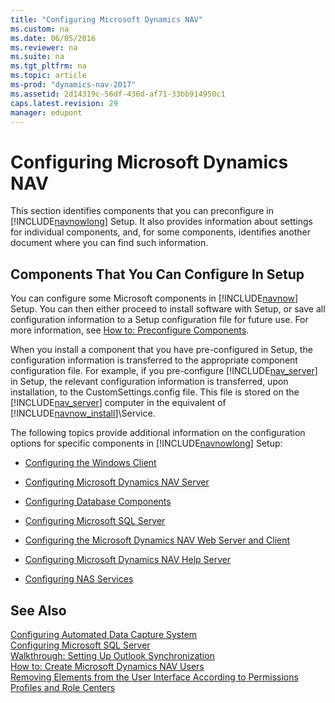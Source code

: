 ```yaml
---
title: "Configuring Microsoft Dynamics NAV"
ms.custom: na
ms.date: 06/05/2016
ms.reviewer: na
ms.suite: na
ms.tgt_pltfrm: na
ms.topic: article
ms-prod: "dynamics-nav-2017"
ms.assetid: 2d14319c-56df-436d-af71-33bb914950c1
caps.latest.revision: 29
manager: edupont
---
```

# Configuring Microsoft Dynamics NAV
This section identifies components that you can preconfigure in [!INCLUDE[navnowlong](includes/navnowlong_md.md)] Setup. It also provides information about settings for individual components, and, for some components, identifies another document where you can find such information.  
  
## Components That You Can Configure In Setup  
 You can configure some Microsoft components in [!INCLUDE[navnow](includes/navnow_md.md)] Setup. You can then either proceed to install software with Setup, or save all configuration information to a Setup configuration file for future use. For more information, see [How to: Preconfigure Components](How-to--Preconfigure-Components.md).  
  
 When you install a component that you have pre-configured in Setup, the configuration information is transferred to the appropriate component configuration file. For example, if you pre-configure [!INCLUDE[nav_server](includes/nav_server_md.md)] in Setup, the relevant configuration information is transferred, upon installation, to the CustomSettings.config file. This file is stored on the [!INCLUDE[nav_server](includes/nav_server_md.md)] computer in the equivalent of [!INCLUDE[navnow_install](includes/navnow_install_md.md)]\\Service.  
  
 The following topics provide additional information on the configuration options for specific components in [!INCLUDE[navnowlong](includes/navnowlong_md.md)] Setup:  
  
-   [Configuring the Windows Client](Configuring-the-Windows-Client.md)  
  
-   [Configuring Microsoft Dynamics NAV Server](Configuring-Microsoft-Dynamics-NAV-Server.md)  
  
-   [Configuring Database Components](Configuring-Database-Components.md)  
  
-   [Configuring Microsoft SQL Server](Configuring-Microsoft-SQL-Server.md)  
  
-   [Configuring the Microsoft Dynamics NAV Web Server and Client](Configuring-the-Microsoft-Dynamics-NAV-Web-Server-and-Client.md)  
  
-   [Configuring Microsoft Dynamics NAV Help Server](Configuring-Microsoft-Dynamics-NAV-Help-Server.md)  
  
-   [Configuring NAS Services](Configuring-NAS-Services.md)  
  
## See Also  
 [Configuring Automated Data Capture System](Configuring-Automated-Data-Capture-System.md)   
 [Configuring Microsoft SQL Server](Configuring-Microsoft-SQL-Server.md)   
 [Walkthrough: Setting Up Outlook Synchronization](Walkthrough--Setting-Up-Outlook-Synchronization.md)   
 [How to: Create Microsoft Dynamics NAV Users](How-to--Create-Microsoft-Dynamics-NAV-Users.md)   
 [Removing Elements from the User Interface According to Permissions](Removing-Elements-from-the-User-Interface-According-to-Permissions.md)   
 [Profiles and Role Centers](Profiles-and-Role-Centers.md)   
 <!--[Walkthrough: Setting Up and Using a Purchase Approval Workflow](Walkthrough--Setting-Up-and-Using-a-Purchase-Approval-Workflow.md)-->